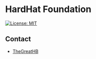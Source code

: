 # HardHat Foundation

[![License: MIT](https://img.shields.io/badge/License-MIT-yellow.svg)](https://opensource.org/licenses/MIT)

## Contact

* [TheGreatHB](https://twitter.com/TheGreatHB_/)